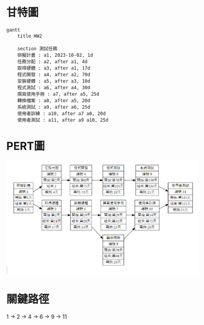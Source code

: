 # 甘特圖
```mermaid
gantt
    title HW2

	section 測試任務
	研擬計畫 : a1, 2023-10-02, 1d
	任務分配 : a2, after a1, 4d
	取得硬體 : a3, after a1, 17d
	程式開發 : a4, after a2, 70d
	安裝硬體 : a5, after a3, 10d
	程式測試 : a6, after a4, 30d
	撰寫使用手冊 : a7, after a5, 25d
	轉換檔案 : a8, after a5, 20d
	系統測試 : a9, after a6, 25d
	使用者訓練 : a10, after a7 a8, 20d
	使用者測試 : a11, after a9 a10, 25d
```
# PERT圖
![PERT](PERT.png "PERT")

# 關鍵路徑
1 -> 2 -> 4 -> 6 -> 9 -> 11
